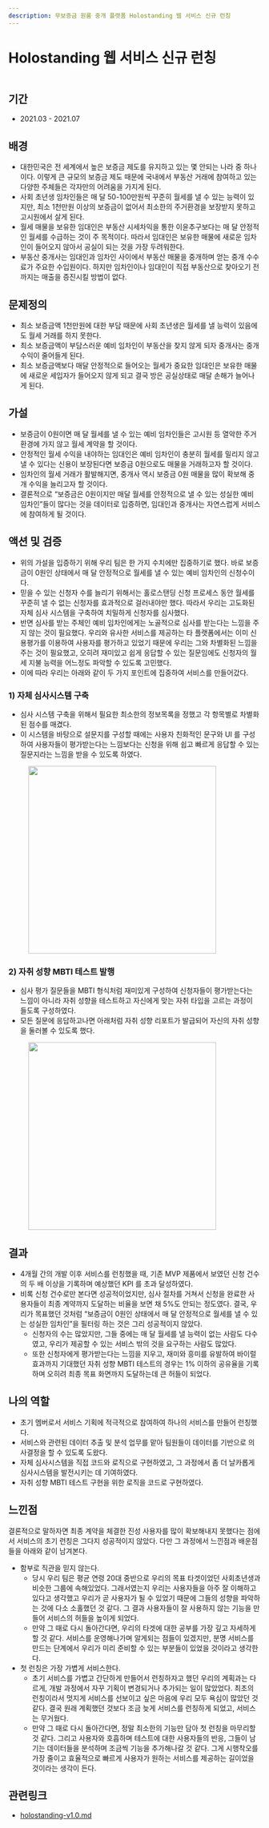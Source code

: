 ```yaml
---
description: 무보증금 원룸 중개 플랫폼 Holostanding 웹 서비스 신규 런칭
---
```


# Holostanding 웹 서비스 신규 런칭

<figure><img src="../../../.gitbook/assets/image (4).png" alt=""><figcaption></figcaption></figure>

## 기간

* 2021.03 - 2021.07

## 배경

* 대한민국은 전 세계에서 높은 보증금 제도를 유지하고 있는 몇 안되는 나라 중 하나이다. 이렇게 큰 규모의 보증금 제도 때문에 국내에서 부동산 거래에 참여하고 있는 다양한 주체들은 각자만의 어려움을 가지게 된다.
* 사회 초년생 임차인들은 매 달 50-100만원씩 꾸준히 월세를 낼 수 있는 능력이 있지만, 최소 1천만원 이상의 보증금이 없어서 최소한의 주거환경을 보장받지 못하고 고시원에서 살게 된다.
* 월세 매물을 보유한 임대인은 부동산 시세차익을 통한 이윤추구보다는 매 달 안정적인 월세를 수급하는 것이 주 목적이다. 따라서 임대인은 보유한 매물에 새로운 임차인이 들어오지 않아서 공실이 되는 것을 가장 두려워한다.
* 부동산 중개사는 임대인과 임차인 사이에서 부동산 매물을 중개하며 얻는 중개 수수료가 주요한 수입원이다. 하지만 임차인이나 임대인이 직접 부동산으로 찾아오기 전까지는 매출을 증진시킬 방법이 없다.

## 문제정의

* 최소 보증금액 1천만원에 대한 부담 때문에 사회 초년생은 월세를 낼 능력이 있음에도 월세 거래를 하지 못한다.
* 최소 보증금액이 부담스러운 예비 임차인이 부동산을 찾지 않게 되자 중개사는 중개 수익이 줄어들게 된다.
* 최소 보증금액보다 매달 안정적으로 들어오는 월세가 중요한 임대인은 보유한 매물에 새로운 세입자가 들어오지 않게 되고 결국 방은 공실상태로 매달 손해가 늘어나게 된다.

## 가설

* 보증금이 0원이면 매 달 월세를 낼 수 있는 예비 임차인들은 고시원 등 열악한 주거환경에 가지 않고 월세 계약을 할 것이다.
* 안정적인 월세 수익을 내야하는 임대인은 예비 임차인이 충분히 월세를 밀리지 않고 낼 수 있다는 신용이 보장된다면 보증금 0원으로도 매물을 거래하고자 할 것이다.
* 임차인의 월세 거래가 활발해지면, 중개사 역시 보증금 0원 매물을 많이 확보해 중개 수익을 늘리고자 할 것이다.
* 결론적으로 “보증금은 0원이지만 매달 월세를 안정적으로 낼 수 있는 성실한 예비 임차인”들이 많다는 것을 데이터로 입증하면, 임대인과 중개사는 자연스럽게 서비스에 참여하게 될 것이다.

## 액션 및 검증

* 위의 가설을 입증하기 위해 우리 팀은 한 가지 수치에만 집중하기로 했다. 바로 보증금이 0원인 상태에서 매 달 안정적으로 월세를 낼 수 있는 예비 임차인의 신청수이다.
* 믿을 수 있는 신청자 수를 늘리기 위해서는 홀로스탠딩 신청 프로세스 동안 월세를 꾸준히 낼 수 없는 신청자를 효과적으로 걸러내야만 했다. 따라서 우리는 고도화된 자체 심사 시스템을 구축하여 치밀하게 신청자를 심사했다.
* 반면 심사를 받는 주체인 예비 임차인에게는 노골적으로 심사를 받는다는 느낌을 주지 않는 것이 필요했다. 우리와 유사한 서비스를 제공하는 타 플랫폼에서는 이미 신용평가를 이용하여 사용자를 평가하고 있었기 때문에 우리는 그와 차별화된 느낌을 주는 것이 필요했고, 오히려 재미있고 쉽게 응답할 수 있는 질문임에도 신청자의 월세 지불 능력을 어느정도 파악할 수 있도록 고민했다.
* 이에 따라 우리는 아래와 같이 두 가지 포인트에 집중하여 서비스를 만들어갔다.

### **1) 자체 심사시스템 구축**

* 심사 시스템 구축을 위해서 필요한 최소한의 정보목록을 정했고 각 항목별로 차별화된 점수를 매겼다.
* 이 시스템을 바탕으로 설문지를 구성할 때에는 사용자 친화적인 문구와 UI 를 구성하여 사용자들이 평가받는다는 느낌보다는 신청을 위해 쉽고 빠르게 응답할 수 있는 질문지라는 느낌을 받을 수 있도록 하였다.&#x20;

<figure><img src="../../../.gitbook/assets/image (6).png" alt="" width="375"><figcaption></figcaption></figure>

### **2) 자취 성향 MBTI 테스트 발행**

* 심사 평가 질문들을 MBTI 형식처럼 재미있게 구성하여 신청자들이 평가받는다는 느낌이 아니라 자취 성향을 테스트하고 자신에게 맞는 자취 타입을 고르는 과정이 들도록 구성하였다.
* 모든 질문에 응답하고나면 아래처럼 자취 성향 리포트가 발급되어 자신의 자취 성향을 둘러볼 수 있도록 했다.

<figure><img src="../../../.gitbook/assets/image (30).png" alt="" width="375"><figcaption></figcaption></figure>

## 결과

* 4개월 간의 개발 이후 서비스를 런칭했을 때, 기존 MVP 제품에서 보였던 신청 건수의 두 배 이상을 기록하며 예상했던 KPI 를 초과 달성하였다.
* 비록 신청 건수로만 본다면 성공적이었지만, 심사 절차를 거쳐서 신청을 완료한 사용자들이 최종 계약까지 도달하는 비율을 보면 채 5%도 안되는 정도였다. 결국, 우리가 목표했던 것처럼 “보증금이 0원인 상태에서 매 달 안정적으로 월세를 낼 수 있는 성실한 임차인”을 필터링 하는 것은 그리 성공적이지 않았다.
  * 신청자의 수는 많았지만, 그들 중에는 매 달 월세를 낼 능력이 없는 사람도 다수였고, 우리가 제공할 수 있는 서비스 밖의 것을 요구하는 사람도 많았다.
  * 또한 신청자에게 평가받는다는 느낌을 지우고, 재미와 흥미를 유발하여 바이럴 효과까지 기대했던 자취 성향 MBTI 테스트의 경우는 1% 이하의 공유율을 기록하며 오히려 최종 목표 화면까지 도달하는데 큰 허들이 되었다.

## 나의 역할

* 초기 멤버로서 서비스 기획에 적극적으로 참여하여 하나의 서비스를 만들어 런칭했다.
* 서비스와 관련된 데이터 추출 및 분석 업무를 맡아 팀원들이 데이터를 기반으로 의사결정을 할 수 있도록 도왔다.
* 자체 심사시스템을 직접 코드와 로직으로 구현하였고, 그 과정에서 좀 더 날카롭게 심사시스템을 발전시키는 데 기여하였다.
* 자취 성향 MBTI 테스트 구현을 위한 로직을 코드로 구현하였다.

## 느낀점

결론적으로 말하자면 최종 계약을 체결한 진성 사용자를 많이 확보해내지 못했다는 점에서 서비스의 초기 런칭은 그다지 성공적이지 않았다. 다만 그 과정에서 느낀점과 배운점들을 아래와 같이 남겨본다.

* 함부로 직관을 믿지 않는다.
  * 당시 우리 팀은 평균 연령 20대 중반으로 우리의 목표 타겟이었던 사회초년생과 비슷한 그룹에 속해있었다. 그래서였는지 우리는 사용자들을 아주 잘 이해하고 있다고 생각했고 우리가 곧 사용자가 될 수 있었기 때문에 그들의 성향을 파악하는 것에 다소 소홀했던 것 같다. 그 결과 사용자들이 잘 사용하지 않는 기능을 만들어 서비스의 허들을 높이게 되었다.
  * 만약 그 때로 다시 돌아간다면, 우리의 타겟에 대한 공부를 가장 깊고 자세하게 할 것 같다. 서비스를 운영해나가며 알게되는 점들이 있겠지만, 분명 서비스를 만드는 단계에서 우리가 미리 준비할 수 있는 부분들이 있었을 것이라고 생각한다.
* 첫 런칭은 가장 가볍게 서비스한다.
  * 초기 서비스를 가볍고 간단하게 만들어서 런칭하자고 했던 우리의 계획과는 다르게, 개발 과정에서 자꾸 기획이 변경되거나 추가되는 일이 많았었다. 최초의 런칭이라서 멋지게 서비스를 선보이고 싶은 마음에 우리 모두 욕심이 많았던 것 같다. 결국 원래 계획했던 것보다 조금 늦게 서비스를 런칭하게 되었고, 서비스는 무거웠다.
  * 만약 그 때로 다시 돌아간다면, 정말 최소한의 기능만 담아 첫 런칭을 마무리할 것 같다. 그리고 사용자와 호흡하며 테스트에 대한 사용자들의 반응, 그들이 남기는 데이터들을 분석하며 조금씩 기능을 추가해나갈 것 같다. 그게 시행착오를 가장 줄이고 효율적으로 빠르게 사용자가 원하는 서비스를 제공하는 길이었을 것이라는 생각이 든다.

## 관련링크

* [holostanding-v1.0.md](holostanding-v1.0.md "mention")
